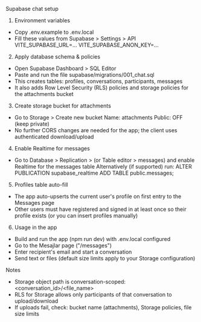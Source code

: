 Supabase chat setup

1) Environment variables
- Copy .env.example to .env.local
- Fill these values from Supabase > Settings > API
  VITE_SUPABASE_URL=...
  VITE_SUPABASE_ANON_KEY=...

2) Apply database schema & policies
- Open Supabase Dashboard > SQL Editor
- Paste and run the file supabase/migrations/001_chat.sql
- This creates tables: profiles, conversations, participants, messages
- It also adds Row Level Security (RLS) policies and storage policies for the attachments bucket

3) Create storage bucket for attachments
- Go to Storage > Create new bucket
  Name: attachments
  Public: OFF (keep private)
- No further CORS changes are needed for the app; the client uses authenticated download/upload

4) Enable Realtime for messages
- Go to Database > Replication > (or Table editor > messages) and enable Realtime for the messages table
  Alternatively (if supported) run: ALTER PUBLICATION supabase_realtime ADD TABLE public.messages;

5) Profiles table auto-fill
- The app auto-upserts the current user's profile on first entry to the Messages page
- Other users must have registered and signed in at least once so their profile exists (or you can insert profiles manually)

6) Usage in the app
- Build and run the app (npm run dev) with .env.local configured
- Go to the Mesajlar page ("/messages")
- Enter recipient's email and start a conversation
- Send text or files (default size limits apply to your Storage configuration)

Notes
- Storage object path is conversation-scoped: <conversation_id>/<file_name>
- RLS for Storage allows only participants of that conversation to upload/download
- If uploads fail, check: bucket name (attachments), Storage policies, file size limits
